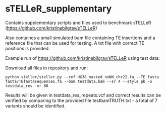 # sTELLeR_supplementary
Contains supplementary scripts and files used to benchmark sTELLeR (https://github.com/kristinebilgrav/sTELLeR)

Also containes a small simulated bam file containing TE insertions and a reference file that can be used for testing. A txt file with correct TE positions is provided.

Example run of https://github.com/kristinebilgrav/sTELLeR using test data:

Download all files in repository and run: 

    python steller/steller.py --ref HG38_masked_noNN_chr22.fa --TE_fasta fasta/TEfastasequences.fa --bam testdata.bam --sr 4 --style pb -o testdata_res -mr 80
    
Results will be given in testdata_res_repeats.vcf and correct results can be verified by comparing to the provided file testbamTRUTH.txt - a total of 7 variants should be identified.
